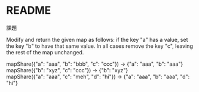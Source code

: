 # README

課題

Modify and return the given map as follows: if the key "a" has a value, set the key "b" to have that same value. In all cases remove the key "c", leaving the rest of the map unchanged.

mapShare({"a": "aaa", "b": "bbb", "c": "ccc"}) → {"a": "aaa", "b": "aaa"}   
mapShare({"b": "xyz", "c": "ccc"}) → {"b": "xyz"}   
mapShare({"a": "aaa", "c": "meh", "d": "hi"}) → {"a": "aaa", "b": "aaa", "d": "hi"}   
